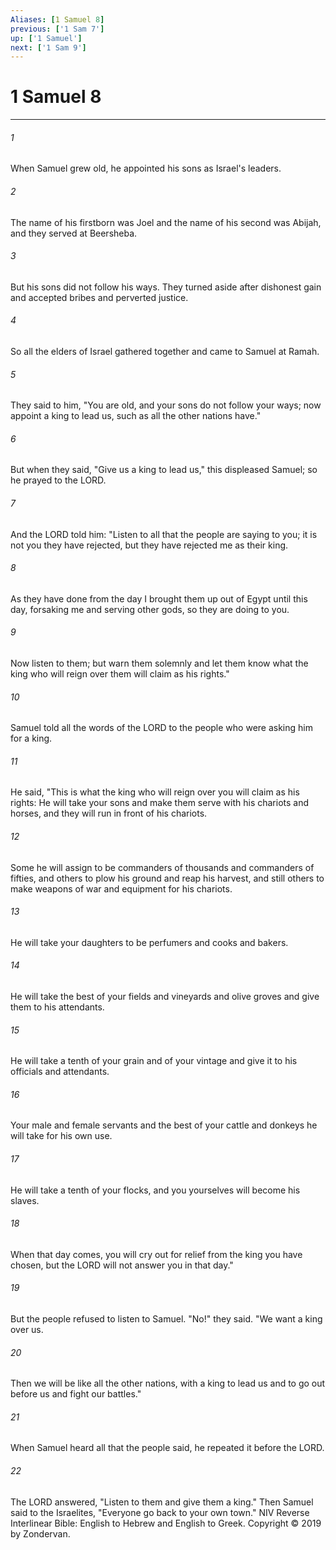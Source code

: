 ```yaml
---
Aliases: [1 Samuel 8]
previous: ['1 Sam 7']
up: ['1 Samuel']
next: ['1 Sam 9']
---
```

# 1 Samuel 8

***


###### 1 
When Samuel grew old, he appointed his sons as Israel's leaders. 

###### 2 
The name of his firstborn was Joel and the name of his second was Abijah, and they served at Beersheba. 

###### 3 
But his sons did not follow his ways. They turned aside after dishonest gain and accepted bribes and perverted justice. 

###### 4 
So all the elders of Israel gathered together and came to Samuel at Ramah. 

###### 5 
They said to him, "You are old, and your sons do not follow your ways; now appoint a king to lead us, such as all the other nations have." 

###### 6 
But when they said, "Give us a king to lead us," this displeased Samuel; so he prayed to the LORD. 

###### 7 
And the LORD told him: "Listen to all that the people are saying to you; it is not you they have rejected, but they have rejected me as their king. 

###### 8 
As they have done from the day I brought them up out of Egypt until this day, forsaking me and serving other gods, so they are doing to you. 

###### 9 
Now listen to them; but warn them solemnly and let them know what the king who will reign over them will claim as his rights." 

###### 10 
Samuel told all the words of the LORD to the people who were asking him for a king. 

###### 11 
He said, "This is what the king who will reign over you will claim as his rights: He will take your sons and make them serve with his chariots and horses, and they will run in front of his chariots. 

###### 12 
Some he will assign to be commanders of thousands and commanders of fifties, and others to plow his ground and reap his harvest, and still others to make weapons of war and equipment for his chariots. 

###### 13 
He will take your daughters to be perfumers and cooks and bakers. 

###### 14 
He will take the best of your fields and vineyards and olive groves and give them to his attendants. 

###### 15 
He will take a tenth of your grain and of your vintage and give it to his officials and attendants. 

###### 16 
Your male and female servants and the best of your cattle and donkeys he will take for his own use. 

###### 17 
He will take a tenth of your flocks, and you yourselves will become his slaves. 

###### 18 
When that day comes, you will cry out for relief from the king you have chosen, but the LORD will not answer you in that day." 

###### 19 
But the people refused to listen to Samuel. "No!" they said. "We want a king over us. 

###### 20 
Then we will be like all the other nations, with a king to lead us and to go out before us and fight our battles." 

###### 21 
When Samuel heard all that the people said, he repeated it before the LORD. 

###### 22 
The LORD answered, "Listen to them and give them a king." Then Samuel said to the Israelites, "Everyone go back to your own town." NIV Reverse Interlinear Bible: English to Hebrew and English to Greek. Copyright © 2019 by Zondervan.

